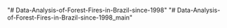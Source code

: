 "# Data-Analysis-of-Forest-Fires-in-Brazil-since-1998" 
"# Data-Analysis-of-Forest-Fires-in-Brazil-since-1998_main" 
